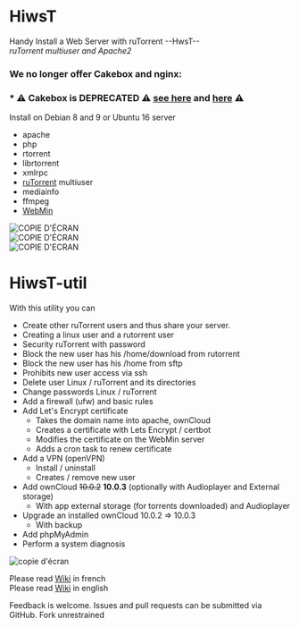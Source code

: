 # HiwsT
Handy Install a Web Server with ruTorrent --HwsT--  
_ruTorrent multiuser and Apache2_  

### We no longer offer Cakebox and nginx:
### * :warning: Cakebox is DEPRECATED :warning: <a href="https://github.com/cakebox/cakebox">see here</a> and <a href="https://github.com/cakebox/cakebox/issues/216">here</a> :warning:  

Install on Debian 8 and 9 or Ubuntu 16 server
- apache
- php
- rtorrent
 - librtorrent
 - xmlrpc
- <a href="https://github.com/Novik/ruTorrent/">ruTorrent</a> multiuser
 - mediainfo
 - ffmpeg
- <a href="http://www.webmin.com/">WebMin</a>

![COPIE D'ÉCRAN](https://github.com/Patlol/Handy-Install-Web-Server-ruTorrent-/wiki/png/Capture2017-07-02_01:07:57.png)  
![COPIE D'ÉCRAN](https://github.com/Patlol/Handy-Install-Web-Server-ruTorrent-/wiki/png/Capture2017-07-02_01:08:15.png)  
![COPIE D'ECRAN](https://github.com/Patlol/Handy-Install-Web-Server-ruTorrent-/wiki/png/HiwsT-port.png)  

# HiwsT-util
With this utility you can  
- Create other ruTorrent users and thus share your server.  
 - Creating a linux user and a rutorrent user  
 - Security ruTorrent with password
 - Block the new user has his /home/download from rutorrent  
 - Block the new user has his /home from sftp  
 - Prohibits new user access via ssh  
- Delete user Linux / ruTorrent and its directories
- Change passwords Linux / ruTorrent
- Add a firewall (ufw) and basic rules
- Add Let's Encrypt certificate
  - Takes the domain name into apache, ownCloud
  - Creates a certificate with Lets Encrypt / certbot
  - Modifies the certificate on the WebMin server
  - Adds a cron task to renew certificate
- Add a VPN (openVPN)
  - Install / uninstall
  - Creates / remove new user
- Add ownCloud ~~10.0.2~~ **10.0.3** (optionally with Audioplayer and External storage)
  - With app external storage (for torrents downloaded) and Audioplayer
- Upgrade an installed ownCloud 10.0.2 => 10.0.3
  - With backup
- Add phpMyAdmin
- Perform a system diagnosis  

![copie d'écran](https://github.com/Patlol/Handy-Install-Web-Server-ruTorrent-/wiki/png/png/HiwsTU-menu.png)

Please read <a href="https://github.com/Patlol/Install-Handy-Web-Server-ruTorrent-/wiki/Home">Wiki</a> in french  
Please read <a href="https://github.com/Patlol/Install-Handy-Web-Server-ruTorrent-/wiki/Home-en">Wiki</a> in english

Feedback is welcome. Issues and pull requests can be submitted via GitHub. Fork unrestrained
